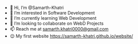 - 👋 Hi, I’m @Samarth-Khatri
- 👀 I’m interested in Software Development
- 🌱 I’m currently learning Web Development
- 💞️ I’m looking to collaborate on WebD Projects
- 📫 Reach me at samarth.khatri0000@gmail.com
- 😉 My first website https://samarth-khatri.github.io/website/

<!---
Samarth-Khatri/Samarth-Khatri is a ✨ special ✨ repository because its `README.md` (this file) appears on your GitHub profile.
You can click the Preview link to take a look at your changes.
--->
